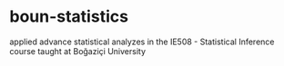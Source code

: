 # boun-statistics
applied advance statistical analyzes in the IE508 - Statistical Inference course taught at Boğaziçi University 
